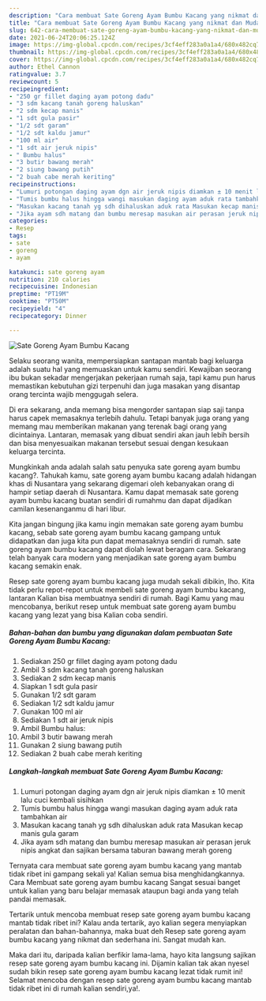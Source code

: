 ```yaml
---
description: "Cara membuat Sate Goreng Ayam Bumbu Kacang yang nikmat dan Mudah Dibuat"
title: "Cara membuat Sate Goreng Ayam Bumbu Kacang yang nikmat dan Mudah Dibuat"
slug: 642-cara-membuat-sate-goreng-ayam-bumbu-kacang-yang-nikmat-dan-mudah-dibuat
date: 2021-06-24T20:06:25.124Z
image: https://img-global.cpcdn.com/recipes/3cf4eff283a0a1a4/680x482cq70/sate-goreng-ayam-bumbu-kacang-foto-resep-utama.jpg
thumbnail: https://img-global.cpcdn.com/recipes/3cf4eff283a0a1a4/680x482cq70/sate-goreng-ayam-bumbu-kacang-foto-resep-utama.jpg
cover: https://img-global.cpcdn.com/recipes/3cf4eff283a0a1a4/680x482cq70/sate-goreng-ayam-bumbu-kacang-foto-resep-utama.jpg
author: Ethel Cannon
ratingvalue: 3.7
reviewcount: 5
recipeingredient:
- "250 gr fillet daging ayam potong dadu"
- "3 sdm kacang tanah goreng haluskan"
- "2 sdm kecap manis"
- "1 sdt gula pasir"
- "1/2 sdt garam"
- "1/2 sdt kaldu jamur"
- "100 ml air"
- "1 sdt air jeruk nipis"
- " Bumbu halus"
- "3 butir bawang merah"
- "2 siung bawang putih"
- "2 buah cabe merah keriting"
recipeinstructions:
- "Lumuri potongan daging ayam dgn air jeruk nipis diamkan ± 10 menit lalu cuci kembali sisihkan"
- "Tumis bumbu halus hingga wangi masukan daging ayam aduk rata tambahkan air"
- "Masukan kacang tanah yg sdh dihaluskan aduk rata Masukan kecap manis gula garam"
- "Jika ayam sdh matang dan bumbu meresap masukan air perasan jeruk nipis angkat dan sajikan bersama taburan bawang merah goreng"
categories:
- Resep
tags:
- sate
- goreng
- ayam

katakunci: sate goreng ayam 
nutrition: 210 calories
recipecuisine: Indonesian
preptime: "PT19M"
cooktime: "PT50M"
recipeyield: "4"
recipecategory: Dinner

---
```



![Sate Goreng Ayam Bumbu Kacang](https://img-global.cpcdn.com/recipes/3cf4eff283a0a1a4/680x482cq70/sate-goreng-ayam-bumbu-kacang-foto-resep-utama.jpg)

Selaku seorang wanita, mempersiapkan santapan mantab bagi keluarga adalah suatu hal yang memuaskan untuk kamu sendiri. Kewajiban seorang ibu bukan sekadar mengerjakan pekerjaan rumah saja, tapi kamu pun harus memastikan kebutuhan gizi terpenuhi dan juga masakan yang disantap orang tercinta wajib menggugah selera.

Di era  sekarang, anda memang bisa mengorder santapan siap saji tanpa harus capek memasaknya terlebih dahulu. Tetapi banyak juga orang yang memang mau memberikan makanan yang terenak bagi orang yang dicintainya. Lantaran, memasak yang dibuat sendiri akan jauh lebih bersih dan bisa menyesuaikan makanan tersebut sesuai dengan kesukaan keluarga tercinta. 



Mungkinkah anda adalah salah satu penyuka sate goreng ayam bumbu kacang?. Tahukah kamu, sate goreng ayam bumbu kacang adalah hidangan khas di Nusantara yang sekarang digemari oleh kebanyakan orang di hampir setiap daerah di Nusantara. Kamu dapat memasak sate goreng ayam bumbu kacang buatan sendiri di rumahmu dan dapat dijadikan camilan kesenanganmu di hari libur.

Kita jangan bingung jika kamu ingin memakan sate goreng ayam bumbu kacang, sebab sate goreng ayam bumbu kacang gampang untuk didapatkan dan juga kita pun dapat memasaknya sendiri di rumah. sate goreng ayam bumbu kacang dapat diolah lewat beragam cara. Sekarang telah banyak cara modern yang menjadikan sate goreng ayam bumbu kacang semakin enak.

Resep sate goreng ayam bumbu kacang juga mudah sekali dibikin, lho. Kita tidak perlu repot-repot untuk membeli sate goreng ayam bumbu kacang, lantaran Kalian bisa membuatnya sendiri di rumah. Bagi Kamu yang mau mencobanya, berikut resep untuk membuat sate goreng ayam bumbu kacang yang lezat yang bisa Kalian coba sendiri.

<!--inarticleads1-->

##### Bahan-bahan dan bumbu yang digunakan dalam pembuatan Sate Goreng Ayam Bumbu Kacang:

1. Sediakan 250 gr fillet daging ayam potong dadu
1. Ambil 3 sdm kacang tanah goreng haluskan
1. Sediakan 2 sdm kecap manis
1. Siapkan 1 sdt gula pasir
1. Gunakan 1/2 sdt garam
1. Sediakan 1/2 sdt kaldu jamur
1. Gunakan 100 ml air
1. Sediakan 1 sdt air jeruk nipis
1. Ambil  Bumbu halus:
1. Ambil 3 butir bawang merah
1. Gunakan 2 siung bawang putih
1. Sediakan 2 buah cabe merah keriting




<!--inarticleads2-->

##### Langkah-langkah membuat Sate Goreng Ayam Bumbu Kacang:

1. Lumuri potongan daging ayam dgn air jeruk nipis diamkan ± 10 menit lalu cuci kembali sisihkan
1. Tumis bumbu halus hingga wangi masukan daging ayam aduk rata tambahkan air
1. Masukan kacang tanah yg sdh dihaluskan aduk rata Masukan kecap manis gula garam
1. Jika ayam sdh matang dan bumbu meresap masukan air perasan jeruk nipis angkat dan sajikan bersama taburan bawang merah goreng




Ternyata cara membuat sate goreng ayam bumbu kacang yang mantab tidak ribet ini gampang sekali ya! Kalian semua bisa menghidangkannya. Cara Membuat sate goreng ayam bumbu kacang Sangat sesuai banget untuk kalian yang baru belajar memasak ataupun bagi anda yang telah pandai memasak.

Tertarik untuk mencoba membuat resep sate goreng ayam bumbu kacang mantab tidak ribet ini? Kalau anda tertarik, ayo kalian segera menyiapkan peralatan dan bahan-bahannya, maka buat deh Resep sate goreng ayam bumbu kacang yang nikmat dan sederhana ini. Sangat mudah kan. 

Maka dari itu, daripada kalian berfikir lama-lama, hayo kita langsung sajikan resep sate goreng ayam bumbu kacang ini. Dijamin kalian tak akan nyesel sudah bikin resep sate goreng ayam bumbu kacang lezat tidak rumit ini! Selamat mencoba dengan resep sate goreng ayam bumbu kacang mantab tidak ribet ini di rumah kalian sendiri,ya!.

